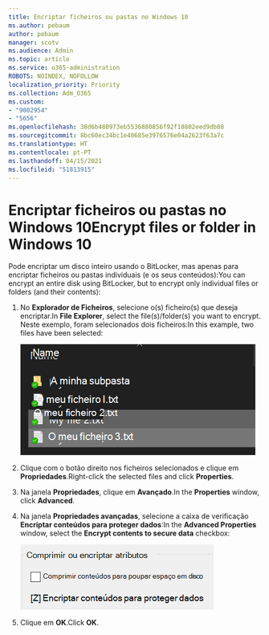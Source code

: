 ```yaml
---
title: Encriptar ficheiros ou pastas no Windows 10
ms.author: pebaum
author: pebaum
manager: scotv
ms.audience: Admin
ms.topic: article
ms.service: o365-administration
ROBOTS: NOINDEX, NOFOLLOW
localization_priority: Priority
ms.collection: Adm_O365
ms.custom:
- "9002954"
- "5656"
ms.openlocfilehash: 38d6b480973eb5536880856f92f18802eed9db08
ms.sourcegitcommit: 8bc60ec34bc1e40685e3976576e04a2623f63a7c
ms.translationtype: HT
ms.contentlocale: pt-PT
ms.lasthandoff: 04/15/2021
ms.locfileid: "51813915"
---
```

# <a name="encrypt-files-or-folder-in-windows-10"></a><span data-ttu-id="397e4-102">Encriptar ficheiros ou pastas no Windows 10</span><span class="sxs-lookup"><span data-stu-id="397e4-102">Encrypt files or folder in Windows 10</span></span>

<span data-ttu-id="397e4-103">Pode encriptar um disco inteiro usando o BitLocker, mas apenas para encriptar ficheiros ou pastas individuais (e os seus conteúdos):</span><span class="sxs-lookup"><span data-stu-id="397e4-103">You can encrypt an entire disk using BitLocker, but to encrypt only individual files or folders (and their contents):</span></span>

1. <span data-ttu-id="397e4-104">No **Explorador de Ficheiros**, selecione o(s) ficheiro(s) que deseja encriptar.</span><span class="sxs-lookup"><span data-stu-id="397e4-104">In **File Explorer**, select the file(s)/folder(s) you want to encrypt.</span></span> <span data-ttu-id="397e4-105">Neste exemplo, foram selecionados dois ficheiros:</span><span class="sxs-lookup"><span data-stu-id="397e4-105">In this example, two files have been selected:</span></span>

    ![Selecione ficheiros ou pastas para encriptação](media/select-for-encrypting.png)

2. <span data-ttu-id="397e4-107">Clique com o botão direito nos ficheiros selecionados e clique em **Propriedades**.</span><span class="sxs-lookup"><span data-stu-id="397e4-107">Right-click the selected files and click **Properties**.</span></span>

3. <span data-ttu-id="397e4-108">Na janela **Propriedades**, clique em **Avançado**.</span><span class="sxs-lookup"><span data-stu-id="397e4-108">In the **Properties** window, click **Advanced**.</span></span>

4. <span data-ttu-id="397e4-109">Na janela **Propriedades avançadas**, selecione a caixa de verificação **Encriptar conteúdos para proteger dados**:</span><span class="sxs-lookup"><span data-stu-id="397e4-109">In the **Advanced Properties** window, select the **Encrypt contents to secure data** checkbox:</span></span>

    ![Encriptar conteúdos](media/encrypt-contents.png)

5. <span data-ttu-id="397e4-111">Clique em **OK**.</span><span class="sxs-lookup"><span data-stu-id="397e4-111">Click **OK**.</span></span>
